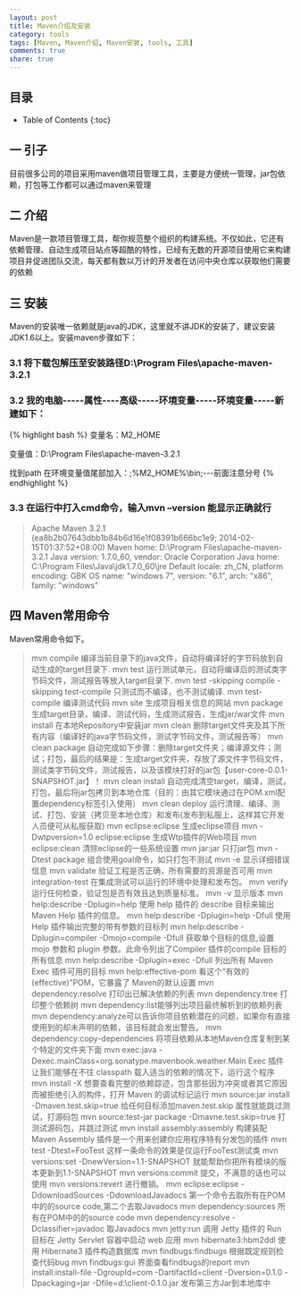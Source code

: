 ```yaml
---
layout: post
title: Maven介绍及安装
category: tools
tags: [Maven, Maven介绍, Maven安装, tools, 工具]
comments: true
share: true
---
```

## 目录 ##

* Table of Contents
{:toc}

## 一  引子 ##

目前很多公司的项目采用maven做项目管理工具，主要是方便统一管理，jar包依赖，打包等工作都可以通过maven来管理

## 二  介绍 ##

Maven是一款项目管理工具，帮你规范整个组织的构建系统。不仅如此，它还有依赖管理、自动生成项目站点等超酷的特性，已经有无数的开源项目使用它来构建项目并促进团队交流，每天都有数以万计的开发者在访问中央仓库以获取他们需要的依赖

## 三  安装 ##

Maven的安装唯一依赖就是java的JDK，这里就不讲JDK的安装了，建议安装JDK1.6以上。安装maven步骤如下：

### 3.1 将下载包解压至安装路径D:\Program Files\apache-maven-3.2.1

### 3.2 我的电脑-----属性----高级-----环境变量-----环境变量-----新建如下：

{% highlight bash %}
变量名：M2_HOME

变量值：D:\Program Files\apache-maven-3.2.1

找到path 在环境变量值尾部加入：;%M2_HOME%\bin;---前面注意分号
{% endhighlight %}

### 3.3 在运行中打入cmd命令，输入mvn –version 能显示正确就行

> 
> Apache Maven 3.2.1 (ea8b2b07643dbb1b84b6d16e1f08391b666bc1e9; 2014-02-15T01:37:52+08:00)
> Maven home: D:\Program Files\apache-maven-3.2.1
> Java version: 1.7.0_60, vendor: Oracle Corporation
> Java home: C:\Program Files\Java\jdk1.7.0_60\jre
> Default locale: zh_CN, platform encoding: GBK
> OS name: "windows 7", version: "6.1", arch: "x86", family: "windows"
> 

## 四  Maven常用命令 ##

Maven常用命令如下。

>
> mvn compile 编译当前目录下的java文件，自动将编译好的字节码放到自动生成的target目录下.
> mvn test    运行测试单元，自动将编译后的测试类字节码文件，测试报告等放入target目录下.
> mvn test -skipping compile -skipping test-compile 只测试而不编译，也不测试编译.
> mvn test-compile 编译测试代码
> mvn site   生成项目相关信息的网站
> mvn package 生成target目录，编译、测试代码，生成测试报告，生成jar/war文件
> mvn install 在本地Repository中安装jar
> mvn clean   删除target文件夹及其下所有内容（编译好的java字节码文件，测试字节码文件，测试报告等） 
> mvn clean package 自动完成如下步骤：删除target文件夹；编译源文件；测试；打包，最后的结果是：生成target文件夹，存放了源文件字节码文件，测试类字节码文件，测试报告，以及该模块打好的jar包【user-core-0.0.1-SNAPSHOT.jar】！ 
> mvn clean install 自动完成清空target，编译，测试，打包，最后将jar包拷贝到本地仓库（目的：由其它模块通过在POM.xml配置dependency标签引入使用） 
> mvn clean deploy 运行清理、编译、测试、打包、安装（拷贝至本地仓库）和发布(发布到私服上，这样其它开发人员便可从私服获取) 
> mvn eclipse:eclipse 生成eclipse项目
> mvn -Dwtpversion=1.0 eclipse:eclipse 生成Wtp插件的Web项目
> mvn eclipse:clean 清除eclipse的一些系统设置
> mvn jar:jar 只打jar包
> mvn -Dtest package 组合使用goal命令，如只打包不测试
> mvn -e   显示详细错误 信息
> mvn validate 验证工程是否正确，所有需要的资源是否可用
> mvn integration-test  在集成测试可以运行的环境中处理和发布包。 
> mvn verify    运行任何检查，验证包是否有效且达到质量标准。
> mvn -v 显示版本 
> mvn help:describe -Dplugin=help 使用 help 插件的  describe 目标来输出 Maven Help 插件的信息。 
> mvn help:describe -Dplugin=help -Dfull 使用Help 插件输出完整的带有参数的目标列 
> mvn help:describe -Dplugin=compiler -Dmojo=compile -Dfull 获取单个目标的信息,设置  mojo 参数和  plugin 参数。此命令列出了Compiler 插件的compile 目标的所有信息 
> mvn help:describe -Dplugin=exec -Dfull 列出所有 Maven Exec 插件可用的目标 
> mvn help:effective-pom 看这个“有效的 (effective)”POM，它暴露了 Maven的默认设置 
> mvn dependency:resolve 打印出已解决依赖的列表 
> mvn dependency:tree 打印整个依赖树 
> mvn dependency:list能够列出项目最终解析到的依赖列表
> mvn dependency:analyze可以告诉你项目依赖潜在的问题，如果你有直接使用到的却未声明的依赖，该目标就会发出警告。
> mvn dependency:copy-dependencies 将项目依赖从本地Maven仓库复制到某个特定的文件夹下面 
> mvn exec:java -Dexec.mainClass=org.sonatype.mavenbook.weather.Main Exec 插件让我们能够在不往 classpath 载入适当的依赖的情况下，运行这个程序
> mvn install -X 想要查看完整的依赖踪迹，包含那些因为冲突或者其它原因而被拒绝引入的构件，打开 Maven 的调试标记运行 
> mvn source:jar install -Dmaven.test.skip=true 给任何目标添加maven.test.skip 属性就能跳过测试，打源码包
> mvn source:test-jar package -Dmavne.test.skip=true 打测试源码包，并跳过测试
> mvn install assembly:assembly 构建装配Maven Assembly 插件是一个用来创建你应用程序特有分发包的插件 
> mvn test -Dtest=FooTest 这样一条命令的效果是仅运行FooTest测试类
> mvn versions:set -DnewVersion=1.1-SNAPSHOT 就能帮助你把所有模块的版本更新到1.1-SNAPSHOT
> mvn versions:commit 提交，不满意的话也可以使用 mvn versions:revert 进行撤销。
> mvn eclipse:eclipse -DdownloadSources -DdownloadJavadocs  第一个命令去取所有在POM中的的source code,第二个去取Javadocs
> mvn dependency:sources  所有在POM中的的source code
> mvn dependency:resolve -Dclassifier=javadoc 取Javadocs
> mvn jetty:run 调用 Jetty 插件的 Run 目标在 Jetty Servlet 容器中启动 web 应用 
> mvn hibernate3:hbm2ddl 使用 Hibernate3 插件构造数据库
> mvn findbugs:findbugs 根据既定规则检查代码bug 
> mvn findbugs:gui 界面查看findbugs的report
> mvn install:install-file -DgroupId=com -DartifactId=client -Dversion=0.1.0 -Dpackaging=jar -Dfile=d:\client-0.1.0.jar 发布第三方Jar到本地库中
> 
